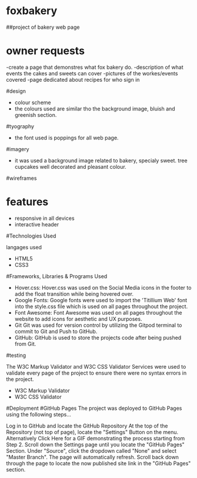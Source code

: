 # foxbakery
##project of bakery web page
# owner requests
-create a page that demonstres what fox bakery do.
-description of what events the cakes and sweets can cover
-pictures of the workes/events covered
-page dedicated about recipes for who sign in

#design
- colour scheme
- the colours used are similar tho the background image, bluish and greenish section.

#tyography
- the font used is poppings for all web page.

#imagery
- it was used a background image related to bakery, specialy sweet. tree cupcakes well decorated and pleasant colour.

#wireframes


# features
- responsive in all devices
- interactive header

#Technologies Used

langages used
- HTML5
- CSS3

#Frameworks, Libraries & Programs Used

- Hover.css:
Hover.css was used on the Social Media icons in the footer to add the float transition while being hovered over.
- Google Fonts:
Google fonts were used to import the 'Titillium Web' font into the style.css file which is used on all pages throughout the project.
- Font Awesome:
Font Awesome was used on all pages throughout the website to add icons for aesthetic and UX purposes.
- Git
Git was used for version control by utilizing the Gitpod terminal to commit to Git and Push to GitHub.
- GitHub:
GitHub is used to store the projects code after being pushed from Git.


#testing

The W3C Markup Validator and W3C CSS Validator Services were used to validate every page of the project to ensure there were no syntax errors in the project.

- W3C Markup Validator 
- W3C CSS Validator 



#Deployment
#GitHub Pages
The project was deployed to GitHub Pages using the following steps...

Log in to GitHub and locate the GitHub Repository
At the top of the Repository (not top of page), locate the "Settings" Button on the menu.
Alternatively Click Here for a GIF demonstrating the process starting from Step 2.
Scroll down the Settings page until you locate the "GitHub Pages" Section.
Under "Source", click the dropdown called "None" and select "Master Branch".
The page will automatically refresh.
Scroll back down through the page to locate the now published site link in the "GitHub Pages" section.

